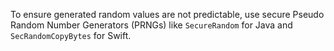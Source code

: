 To ensure generated random values are not predictable, use secure Pseudo Random Number Generators (PRNGs) like `SecureRandom` for Java and `SecRandomCopyBytes` for Swift. 